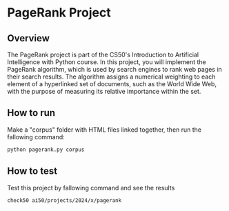 # PageRank Project

## Overview

The PageRank project is part of the CS50's Introduction to Artificial Intelligence
with Python course. In this project, you will implement the PageRank algorithm, 
which is used by search engines to rank web pages in their search results. 
The algorithm assigns a numerical weighting to each element of a hyperlinked set of documents, 
such as the World Wide Web, with the purpose of measuring its relative importance within the set.

## How to run

Make a "corpus" folder with HTML files linked together, then run the fallowing command:

```bash
python pagerank.py corpus
```

## How to test

Test this project by fallowing command and see the results

```bash
check50 ai50/projects/2024/x/pagerank
```
